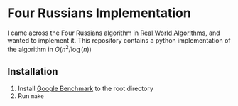 # Four Russians Implementation

I came across the Four Russians algorithm in [Real World Algorithms](https://louridas.github.io/rwa/assignments/four-russians/), and wanted to implement it. This repository contains a python implementation of the algorithm in $O(n^2 / \log(n))$

## Installation

1. Install [Google Benchmark](https://github.com/google/benchmark) to the root directory
2. Run `make`
